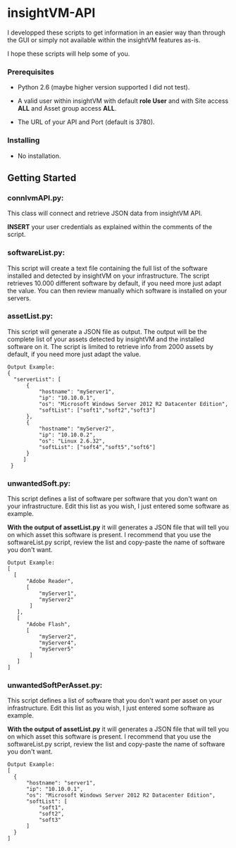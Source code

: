 # insightVM-API

I developped these scripts to get information in an easier way than through the GUI or simply not available within the insightVM features as-is.

I hope these scripts will help some of you.

### Prerequisites
* Python 2.6 (maybe higher version supported I did not test).

* A valid user within insightVM with default **role User** and with Site access **ALL** and Asset group access **ALL**.

* The URL of your API and Port (default is 3780).

### Installing
* No installation.

## Getting Started

### connIvmAPI.py:
  This class will connect and retrieve JSON data from insightVM API.
  
  **INSERT** your user credentials as explained within the comments of the script.

### softwareList.py:
  This script will create a text file containing the full list of the software installed and detected by insightVM on your infrastructure.
  The script retrieves 10.000 different software by default, if you need more just adapt the value.
  You can then review manually which software is installed on your servers.

### assetList.py:
  This script will generate a JSON file as output.
  The output will be the complete list of your assets detected by insightVM and the installed software on it.
  The script is limited to retrieve info from 2000 assets by default, if you need more just adapt the value.
  ```
  Output Example:
  {
    "serverList": [
        {
            "hostname": "myServer1", 
            "ip": "10.10.0.1", 
            "os": "Microsoft Windows Server 2012 R2 Datacenter Edition", 
            "softList": ["soft1","soft2","soft3"]
        }, 
        {
            "hostname": "myServer2", 
            "ip": "10.10.0.2", 
            "os": "Linux 2.6.32", 
            "softList": ["soft4","soft5","soft6"]
        }
       ]
   }
   ```

### unwantedSoft.py:
  This script defines a list of software per software that you don't want on your infrastructure. Edit this list as you wish, I just entered some software as example.
  
  **With the output of assetList.py** it will generates a JSON file that will tell you on which asset this software is present.
  I recommend that you use the softwareList.py script, review the list and copy-paste the name of software you don't want.
  ```
  Output Example:
  [
    [
        "Adobe Reader", 
        [
            "myServer1", 
            "myServer2"
         ]
     ],
     [
        "Adobe Flash", 
        [
            "myServer2", 
            "myServer4", 
            "myServer5"
         ]
     ]
  ]
  ```

### unwantedSoftPerAsset.py:
  This script defines a list of software that you don't want per asset on your infrastructure. Edit this list as you wish, I just entered some software as example.
  
  **With the output of assetList.py** it will generates a JSON file that will tell you on which asset this software is present.
  I recommend that you use the softwareList.py script, review the list and copy-paste the name of software you don't want.
  ```
  Output Example:
  [
    {
        "hostname": "server1",
        "ip": "10.10.0.1",
        "os": "Microsoft Windows Server 2012 R2 Datacenter Edition",
        "softList": [
            "soft1",
            "soft2",
            "soft3"
        ]
    }
  ]
  ```